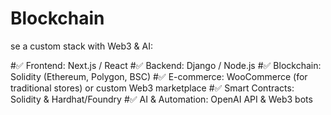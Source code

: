 # Blockchain

se a custom stack with Web3 & AI:


#✅ Frontend: Next.js / React
#✅ Backend: Django / Node.js
#✅ Blockchain: Solidity (Ethereum, Polygon, BSC)
#✅ E-commerce: WooCommerce (for traditional stores) or custom Web3 marketplace
#✅ Smart Contracts: Solidity & Hardhat/Foundry
#✅ AI & Automation: OpenAI API & Web3 bots
